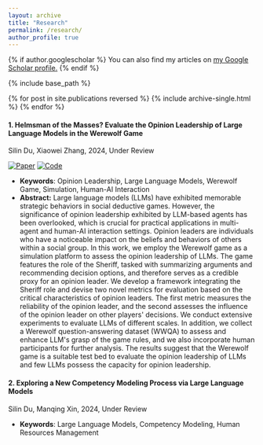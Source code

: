 ```yaml
---
layout: archive
title: "Research"
permalink: /research/
author_profile: true
---
```


{% if author.googlescholar %}
  You can also find my articles on <u><a href="{{author.googlescholar}}">my Google Scholar profile</a>.</u>
{% endif %}

{% include base_path %}

{% for post in site.publications reversed %}
  {% include archive-single.html %}
{% endfor %}




<!-- <font size = 5> <i> Explainable Few-shot Talent Recommendation</i>, 2023, Under Review </font>

- **Keywords:** Talent Recommendation, Few-shot Recommendation, Explainable Machine Learning, Cold-start Problem
- **Abstract:** Many companies encounter human resource challenges, with high recruitment costs and long hiring cycles being particularly prominent. Numerous studies propose models to expedite the matching of talent with jobs. However, they all overlook the cold-start problem caused by the scarcity of data in the warm-up stage of a new job position. Meanwhile, the interpretability of recommendation is also very important and rarely studied in talent recommendation. Therefore, we focus on solving the cold-start problem in the early stage of recruitment and propose an explainable few-shot talent recommendation model, named EFTR. Specifically, EFTR has a neural topic learning module to map job descriptions and resumes into a shared latent topic space, enabling the recommendation's interpretability. A few-shot learning module is designed to learn jobs' comprehensive representations based on limited information. Experimental results on two real-world datasets demonstrate the superiority of our proposed EFTR over state-of-the-art methods. 


<font size = 5> <i>TJ-MTNet: A Multi-Task Learning Network for Job Mobility Prediction via Geographic Trajectories</i>, 2021, Work in Progress </font>
- **Keywords:** Job Mobility Prediction, Trajectory, Spatial-temporal, Multi-task Learning
- **Abstract:**  Job mobility is one of the most significant problems in enterprise and talent management. Traditionally, survey methods are widely adopted to analyze the key factors of job mobility, but the survey data cannot timely provide reliable information. Thanks to the development of smart de- vices with location services, it is convenient to collect people’s trajectories automatically and continuously. Furthermore, people’s trajectories may bear many indications about job mobility. To this end, we design a trajectory-based multi-task learn- ing network for job mobility prediction, namely TJ-MTNet. Specifically, TJ-MTNet includes: (1) a *multi-level spatial-temporal encoder* to capture the spatial-temporal patterns of trajectories; (2) a *graph-based activity encoder* to capture the semantic information hidden in trajectories, which per- forms graph convolutional neural networks on a constructed activity graph and (3) *task-specified gates and decoders* to filter out useful latent transition patterns with supervisions by the downstream tasks (i.e., job mobility prediction and an auxiliary task). The results on real-world mobility datasets show the superiority of TJ-MTNet against extensive baselines. -->


#### 1.  Helmsman of the Masses? Evaluate the Opinion Leadership of Large Language Models in the Werewolf Game

Silin Du, Xiaowei Zhang, 2024, Under Review 

[![Paper](https://img.shields.io/badge/Paper-Arvix%20Link-green)](https://arxiv.org/abs/2404.01602) [![Code](https://img.shields.io/badge/Code-Github%20Link-orange)](https://github.com/doslim/Evaluate-the-Opinion-Leadership-of-LLMs) 

- **Keywords**: Opinion Leadership, Large Language Models, Werewolf Game, Simulation, Human-AI Interaction
- **Abstract:** Large language models (LLMs) have exhibited memorable strategic behaviors in social deductive games. However, the significance of opinion leadership exhibited by LLM-based agents has been overlooked, which is crucial for practical applications in multi-agent and human-AI interaction settings. Opinion leaders are individuals who have a noticeable impact on the beliefs and behaviors of others within a social group. In this work, we employ the Werewolf game as a simulation platform to assess the opinion leadership of LLMs. The game features the role of the Sheriff, tasked with summarizing arguments and recommending decision options, and therefore serves as a credible proxy for an opinion leader. We develop a framework integrating the Sheriff role and devise two novel metrics for evaluation based on the critical characteristics of opinion leaders. The first metric measures the reliability of the opinion leader, and the second assesses the influence of the opinion leader on other players' decisions. We conduct extensive experiments to evaluate LLMs of different scales. In addition, we collect a Werewolf question-answering dataset (WWQA) to assess and enhance LLM's grasp of the game rules, and we also incorporate human participants for further analysis. The results suggest that the Werewolf game is a suitable test bed to evaluate the opinion leadership of LLMs and few LLMs possess the capacity for opinion leadership.

#### 2.  Exploring a New Competency Modeling Process via Large Language Models

Silin Du, Manqing Xin, 2024, Under Review

- **Keywords**: Large Language Models, Competency Modeling, Human Resources Management